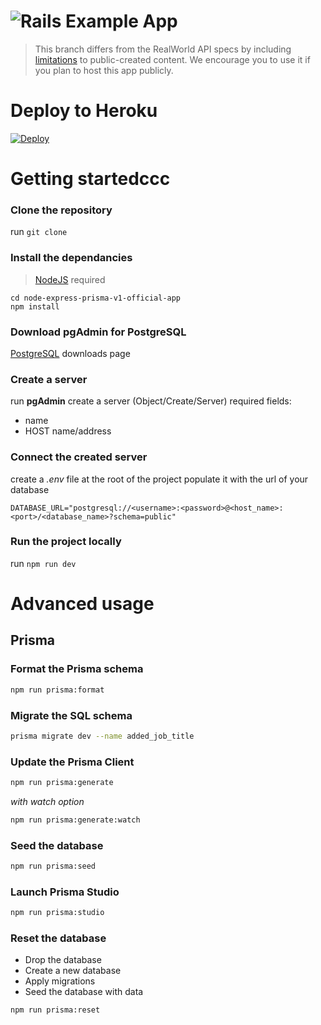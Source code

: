 # ![Rails Example App](media/realworld.png)

> This branch differs from the RealWorld API specs by including [limitations](https://gothinkster.github.io/realworld/docs/specs/frontend-specs/api#api-limitations) to public-created content.
> We encourage you to use it if you plan to host this app publicly.

# Deploy to Heroku

[![Deploy](https://www.herokucdn.com/deploy/button.svg)](https://heroku.com/deploy)

# Getting startedccc

### Clone the repository

run `git clone`

### Install the dependancies

> [NodeJS](https://nodejs.dev/) required

```
cd node-express-prisma-v1-official-app
npm install
```

### Download pgAdmin for PostgreSQL

[PostgreSQL](https://www.postgresql.org/download/) downloads page

### Create a server

run **pgAdmin**
create a server (Object/Create/Server)
required fields:

- name
- HOST name/address

### Connect the created server

create a _.env_ file at the root of the project
populate it with the url of your database

```
DATABASE_URL="postgresql://<username>:<password>@<host_name>:<port>/<database_name>?schema=public"
```

### Run the project locally

run `npm run dev`

# Advanced usage

## Prisma

### Format the Prisma schema

```bash
npm run prisma:format
```

### Migrate the SQL schema

```bash
prisma migrate dev --name added_job_title
```

### Update the Prisma Client

```bash
npm run prisma:generate
```

_with watch option_

```bash
npm run prisma:generate:watch
```

### Seed the database

```bash
npm run prisma:seed
```

### Launch Prisma Studio

```bash
npm run prisma:studio
```

### Reset the database

- Drop the database
- Create a new database
- Apply migrations
- Seed the database with data

```bash
npm run prisma:reset
```
